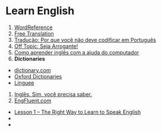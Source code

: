 # Learn English

1. [WordReference](http://www.wordreference.com/)
1. [Free Translation](http://www.freetranslation.com/)
1. [Tradução: Por que você não deve codificar em Português](http://www.akitaonrails.com/2008/7/31/tradu-o-por-que-voc-n-o-deve-codificar-em-portugu-s#.U1bweuZdX5Ytr)
1. [Off Topic: Seja Arrogante!](http://www.akitaonrails.com/2007/4/14/off-topic-seja-arrogante#.U1b3j3Wx0Tc)
1. [Como aprender inglês com a ajuda do computador](http://www.tecmundo.com.br/dicionario/11118-como-aprender-ingles-com-a-ajuda-do-computador.htm)
1. **Dictionaries**
  * [dictionary.com](http://dictionary.reference.com/)
  * [Oxford Dictionaries](http://www.oxforddictionaries.com/)
  * [Linguee](http://www.linguee.com.br/)
1. [Inglês. Sim, você precisa saber.](http://viniciusdacal.com/ingles/2015/01/22/ingles-sim-voce-precisa-aprender.html)
1. [EngFluent.com](http://engfluent.com/)
  * [Lesson 1 – The Right Way to Learn to Speak English](http://engfluent.com/lesson-1-the-right-way/)
  * []()
  * []()